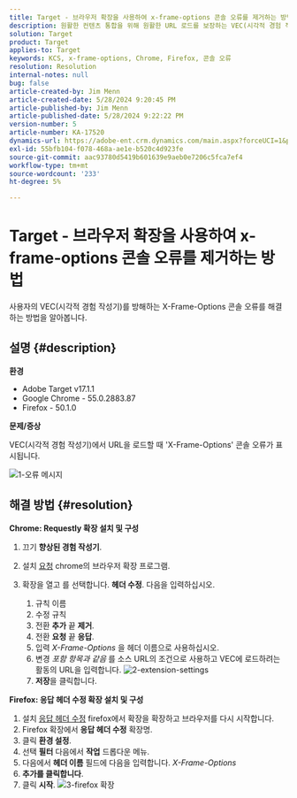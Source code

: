 ```yaml
---
title: Target - 브라우저 확장을 사용하여 x-frame-options 콘솔 오류를 제거하는 방법
description: 원활한 컨텐츠 통합을 위해 원활한 URL 로드를 보장하는 VEC(시각적 경험 작성기)의 X-Frame-Options 오류를 해결하는 방법에 대해 알아봅니다.
solution: Target
product: Target
applies-to: Target
keywords: KCS, x-frame-options, Chrome, Firefox, 콘솔 오류
resolution: Resolution
internal-notes: null
bug: false
article-created-by: Jim Menn
article-created-date: 5/28/2024 9:20:45 PM
article-published-by: Jim Menn
article-published-date: 5/28/2024 9:22:22 PM
version-number: 5
article-number: KA-17520
dynamics-url: https://adobe-ent.crm.dynamics.com/main.aspx?forceUCI=1&pagetype=entityrecord&etn=knowledgearticle&id=8ff37e24-381d-ef11-840b-6045bd006268
exl-id: 55bfb104-f078-468a-ae1e-b520c4d923fe
source-git-commit: aac93780d5419b601639e9aeb0e7206c5fca7ef4
workflow-type: tm+mt
source-wordcount: '233'
ht-degree: 5%

---
```


# Target - 브라우저 확장을 사용하여 x-frame-options 콘솔 오류를 제거하는 방법


사용자의 VEC(시각적 경험 작성기)를 방해하는 X-Frame-Options 콘솔 오류를 해결하는 방법을 알아봅니다.

## 설명 {#description}


<b>환경</b>

- Adobe Target v17.1.1
- Google Chrome - 55.0.2883.87
- Firefox - 50.1.0


<b>문제/증상</b>

VEC(시각적 경험 작성기)에서 URL을 로드할 때 &#39;X-Frame-Options&#39; 콘솔 오류가 표시됩니다.

![1-오류 메시지](https://helpx.adobe.com/content/dam/help/en/target/kb/how-to-use-a-browser-extension-to-remove-x-frame-options-console/jcr%3acontent/main-pars/image/1-errormessage.jpg "1-오류 메시지")


## 해결 방법 {#resolution}


<b>Chrome: Requestly 확장 설치 및 구성</b>

1. 끄기 <b>향상된 경험 작성기</b>.
2. 설치 [요청](https://chrome.google.com/webstore/detail/requestly/mdnleldcmiljblolnjhpnblkcekpdkpa?hl=en) chrome의 브라우저 확장 프로그램.
3. 확장을 열고 를 선택합니다. <b>헤더 수정</b>. 다음을 입력하십시오.

   1. 규칙 이름
   2. 수정 규칙
   3. 전환 <b>추가</b> 끝 <b>제거</b>.
   4. 전환 <b>요청</b> 끝 <b>응답</b>.
   5. 입력 *X-Frame-Options* 을 헤더 이름으로 사용하십시오.
   6. 변경 *포함 항목과 같음* 를 소스 URL의 조건으로 사용하고 VEC에 로드하려는 활동의 URL을 입력합니다.
      ![2-extension-settings](https://helpx.adobe.com/content/dam/help/en/target/kb/how-to-use-a-browser-extension-to-remove-x-frame-options-console/jcr%3acontent/main-pars/procedure/proc_par/step_2/step_par/image/2-extension-settings.png "2-extension-settings")
   7. <b>저장</b>을 클릭합니다.


<b>Firefox: 응답 헤더 수정 확장 설치 및 구성</b>

1. 설치 [응답 헤더 수정](https://modheader.com) firefox에서 확장을 확장하고 브라우저를 다시 시작합니다.
2. Firefox 확장에서 <b>응답 헤더 수정</b> 확장명.
3. 클릭 <b>환경 설정</b>.
4. 선택 <b>필터</b> 다음에서 <b>작업</b> 드롭다운 메뉴.
5. 다음에서 <b>헤더 이름</b> 필드에 다음을 입력합니다. *X-Frame-Options*
6. <b>추가를 클릭합니다</b>.
7. 클릭 <b>시작</b>.
   ![3-firefox 확장](https://helpx.adobe.com/content/dam/help/en/target/kb/how-to-use-a-browser-extension-to-remove-x-frame-options-console/jcr%3acontent/main-pars/procedure_1532616470/proc_par/step_1817832849/step_par/image/3-firefox-extension.png "3-firefox 확장")
